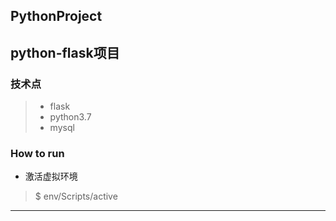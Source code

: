 ## PythonProject
python-flask项目
------

### 技术点  

> * flask  
> * python3.7
> * mysql

### How to run   

* 激活虚拟环境  
> $ env/Scripts/active



----- 

